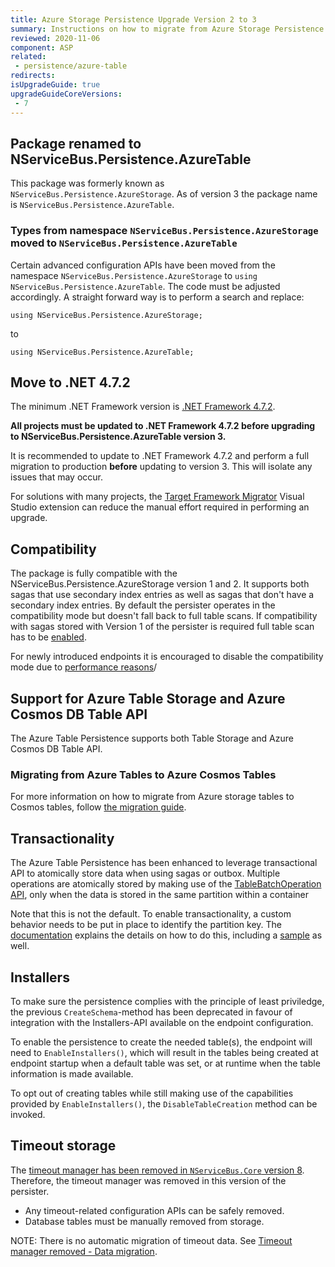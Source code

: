 ```yaml
---
title: Azure Storage Persistence Upgrade Version 2 to 3
summary: Instructions on how to migrate from Azure Storage Persistence v2 to Azure Table Persistence version 3
reviewed: 2020-11-06
component: ASP
related:
 - persistence/azure-table
redirects:
isUpgradeGuide: true
upgradeGuideCoreVersions:
 - 7
---
```


## Package renamed to NServiceBus.Persistence.AzureTable

This package was formerly known as `NServiceBus.Persistence.AzureStorage`.
As of version 3 the package name is `NServiceBus.Persistence.AzureTable`.

### Types from namespace `NServiceBus.Persistence.AzureStorage` moved to `NServiceBus.Persistence.AzureTable`

Certain advanced configuration APIs have been moved from the namespace `NServiceBus.Persistence.AzureStorage` to `using NServiceBus.Persistence.AzureTable`.
The code must be adjusted accordingly. A straight forward way is to perform a search and replace:

```
using NServiceBus.Persistence.AzureStorage;
```

to

```
using NServiceBus.Persistence.AzureTable;
```

## Move to .NET 4.7.2

The minimum .NET Framework version is [.NET Framework 4.7.2](https://dotnet.microsoft.com/download/dotnet-framework/net472).

**All projects must be updated to .NET Framework 4.7.2 before upgrading to NServiceBus.Persistence.AzureTable version 3.**

It is recommended to update to .NET Framework 4.7.2 and perform a full migration to production **before** updating to version 3. This will isolate any issues that may occur.

For solutions with many projects, the [Target Framework Migrator](https://marketplace.visualstudio.com/items?itemName=PavelSamokha.TargetFrameworkMigrator) Visual Studio extension can reduce the manual effort required in performing an upgrade.

## Compatibility

The package is fully compatible with the NServiceBus.Persistence.AzureStorage version 1 and 2. It supports both sagas that use secondary index entries as well as sagas that don't have a secondary index entries. By default the persister operates in the compatibility mode but doesn't fall back to full table scans. If compatibility with sagas stored with Version 1 of the persister is required full table scan has to be [enabled](/persistence/azure-table/configuration.md#saga-configuration).

For newly introduced endpoints it is encouraged to disable the compatibility mode due to [performance reasons](/persistence/azure-table/performance-tuning.md)/

## Support for Azure Table Storage and Azure Cosmos DB Table API

The Azure Table Persistence supports both Table Storage and Azure Cosmos DB Table API.

### Migrating from Azure Tables to Azure Cosmos Tables

For more information on how to migrate from Azure storage tables to Cosmos tables, follow [the migration guide](/persistence/azure-table/migration-from-azure-storage-table-to-cosmos-table.md).

## Transactionality

The Azure Table Persistence has been enhanced to leverage transactional API to atomically store data when using sagas or outbox.
Multiple operations are atomically stored by making use of the [TableBatchOperation API](https://docs.microsoft.com/en-us/dotnet/api/microsoft.azure.cosmos.table.tablebatchoperation?view=azure-dotnet), only when the data is stored in the same partition within a container

Note that this is not the default. To enable transactionality, a custom behavior needs to be put in place to identify the partition key. The [documentation](/persistence/azure-table/transactions.md) explains the details on how to do this, including a [sample](/samples/azure/azure-table/transactions) as well.

## Installers

To make sure the persistence complies with the principle of least priviledge, the previous `CreateSchema`-method has been deprecated in favour of integration with the Installers-API available on the endpoint configuration.

To enable the persistence to create the needed table(s), the endpoint will need to `EnableInstallers()`, which will result in the tables being created at endpoint startup when a default table was set, or at runtime when the table information is made available.

To opt out of creating tables while still making use of the capabilities provided by `EnableInstallers()`, the `DisableTableCreation` method can be invoked.

## Timeout storage

The [timeout manager has been removed in `NServiceBus.Core` version 8](/nservicebus/upgrades/7to8/#timeout-manager-removed). Therefore, the timeout manager was removed in this version of the persister.

- Any timeout-related configuration APIs can be safely removed.
- Database tables must be manually removed from storage.

NOTE: There is no automatic migration of timeout data. See [Timeout manager removed - Data migration](/nservicebus/upgrades/7to8/#timeout-manager-removed-data-migration).
